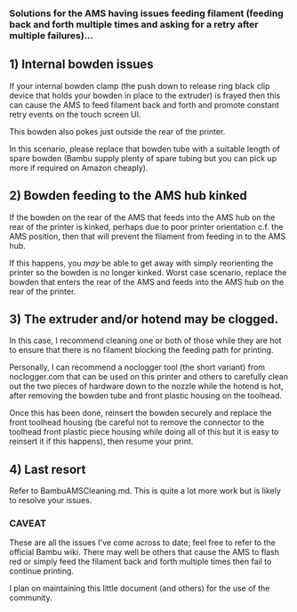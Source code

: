 ### Solutions for the AMS having issues feeding filament (feeding back and forth multiple times and asking for a retry after multiple failures)...

## 1) Internal bowden issues

If your internal bowden clamp (the push down to release ring black clip device that holds your bowden in place to the extruder) is frayed then this can cause the AMS to feed filament back and forth and promote constant retry events on the touch screen UI.

This bowden also pokes just outside the rear of the printer.

In this scenario, please replace that bowden tube with a suitable length of spare bowden (Bambu supply plenty of spare tubing but you can pick up more if required on Amazon cheaply).

## 2) Bowden feeding to the AMS hub kinked

If the bowden on the rear of the AMS that feeds into the AMS hub on the rear of the printer is kinked, perhaps due to poor printer orientation c.f. the AMS position, then that will prevent the filament from feeding in to the AMS hub.

If this happens, you _may_ be able to get away with simply reorienting the printer so the bowden is no longer kinked.  Worst case scenario, replace the bowden that enters the rear of the AMS and feeds into the AMS hub on the rear of the printer.

## 3) The extruder and/or hotend may be clogged.

In this case, I recommend cleaning one or both of those while they are hot to ensure that there is no filament blocking the feeding path for printing.

Personally, I can recommend a noclogger tool (the short variant) from noclogger.com that can be used on this printer and others to carefully clean out the two pieces of hardware down to the nozzle while the hotend is hot, after removing the bowden tube and front plastic housing on the toolhead.

Once this has been done, reinsert the bowden securely and replace the front toolhead housing (be careful not to remove the connector to the toolhead front plastic piece housing while doing all of this but it is easy to reinsert it if this happens), then resume your print.  

## 4) Last resort

Refer to BambuAMSCleaning.md.  This is quite a lot more work but is likely to resolve your issues.

### CAVEAT

These are all the issues I've come across to date; feel free to refer to the official Bambu wiki.  There may well be others that cause the AMS to flash red or simply feed the filament back and forth multiple times then fail to continue printing.

I plan on maintaining this little document (and others) for the use of the community.
